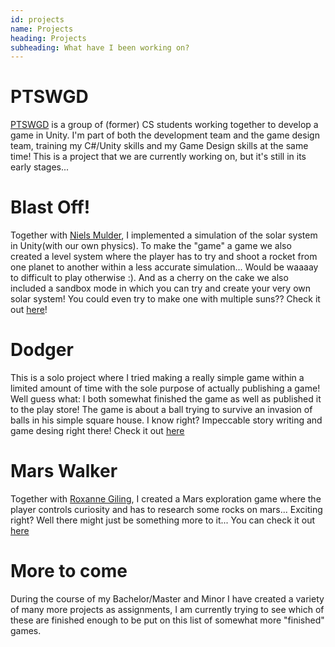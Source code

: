 ```yaml
---
id: projects
name: Projects
heading: Projects
subheading: What have I been working on?
---
```


# PTSWGD
[PTSWGD](https://hdjkleissen.github.io/PTSWGD/) is a group of (former) CS students working together to develop a game in Unity. I'm part of both the development team and the game design team, training my C#/Unity skills and my Game Design skills at the same time! This is a project that we are currently working on, but it's still in its early stages...

# Blast Off!
Together with [Niels Mulder](http://www.ncmulder.me), I implemented a simulation of the solar system in Unity(with our own physics). To make the "game" a game we also created a level system where the player has to try and shoot a rocket from one planet to another within a less accurate simulation... Would be waaaay to difficult to play otherwise :). And as a cherry on the cake we also included a sandbox mode in which you can try and create your very own solar system! You could even try to make one with multiple suns?? Check it out [here](https://github.com/FlorisDeVries/INFOMGP_Project)!

# Dodger
This is a solo project where I tried making a really simple game within a limited amount of time with the sole purpose of actually publishing a game! Well guess what: I both somewhat finished the game as well as published it to the play store!
The game is about a ball trying to survive an invasion of balls in his simple square house. I know right? Impeccable story writing and game desing right there!
Check it out [here](https://play.google.com/store/apps/details?id=com.FlorisDeV.Dodger)

# Mars Walker
Together with [Roxanne Giling](https://github.com/Roxanne13579), I created a Mars exploration game where the player controls curiosity and has to research some rocks on mars... Exciting right? Well there might just be something more to it...
You can check it out [here](https://github.com/FlorisDeVries/MarsWalker3D)

# More to come
During the course of my Bachelor/Master and Minor I have created a variety of many more projects as assignments, I am currently trying to see which of these are finished enough to be put on this list of somewhat more "finished" games.